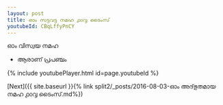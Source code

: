 ```yaml
---
layout: post
title: ഓം സട്ടവട്ട നമഹ ൧൦൮ ടൈംസ്
youtubeId: CBqLffyPnCY
---
```

 
 
 ഓം വിസ്വയ നമഹ 
 
 -  ആരാണ് പ്രപഞ്ചം 
 
  
 
  
 
 
 
 
 
 


{% include youtubePlayer.html id=page.youtubeId %}
 
[Next]({{ site.baseurl }}{% link  split2/_posts/2016-08-03-ഓം അദ്‌ഭുതമായ നമഹ ൧൦൮ ടൈംസ്.md%})
 
